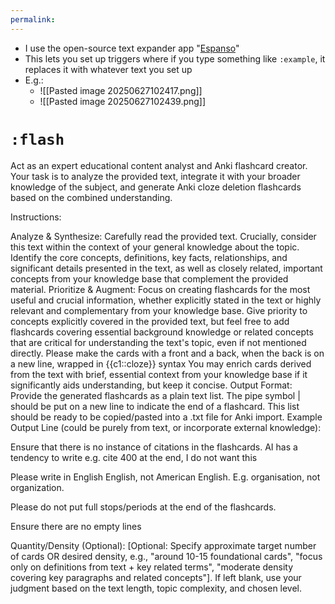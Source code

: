```yaml
---
permalink: 
---
```


- I use the open-source text expander app "[Espanso](https://espanso.org/)"
- This lets you set up triggers where if you type something like `:example`, it replaces it with whatever text you set up
- E.g.:
	- ![[Pasted image 20250627102417.png]]
	- ![[Pasted image 20250627102439.png]]
# `:flash`
Act as an expert educational content analyst and Anki flashcard creator. Your task is to analyze the provided text, integrate it with your broader knowledge of the subject, and generate Anki cloze deletion flashcards based on the combined understanding.

Instructions:

Analyze & Synthesize: Carefully read the provided text. Crucially, consider this text within the context of your general knowledge about the topic. Identify the core concepts, definitions, key facts, relationships, and significant details presented in the text, as well as closely related, important concepts from your knowledge base that complement the provided material.
Prioritize & Augment:
Focus on creating flashcards for the most useful and crucial information, whether explicitly stated in the text or highly relevant and complementary from your knowledge base.
Give priority to concepts explicitly covered in the provided text, but feel free to add flashcards covering essential background knowledge or related concepts that are critical for understanding the text's topic, even if not mentioned directly.
Please make the cards with a front and a back, when the back is on a new line, wrapped in {{c1::cloze}} syntax
You may enrich cards derived from the text with brief, essential context from your knowledge base if it significantly aids understanding, but keep it concise.
Output Format:
Provide the generated flashcards as a plain text list.
The pipe symbol | should be put on a new line to indicate the end of a flashcard.
This list should be ready to be copied/pasted into a .txt file for Anki import.
Example Output Line (could be purely from text, or incorporate external knowledge):

Ensure that there is no instance of citations in the flashcards. AI has a tendency to write e.g. cite 400 at the end, I do not want this

Please write in English English, not American English. E.g. organisation, not organization.

Please do not put full stops/periods at the end of the flashcards. 

Ensure there are no empty lines

Quantity/Density (Optional): [Optional: Specify approximate target number of cards OR desired density, e.g., "around 10-15 foundational cards", "focus only on definitions from text + key related terms", "moderate density covering key paragraphs and related concepts"]. If left blank, use your judgment based on the text length, topic complexity, and chosen level.
